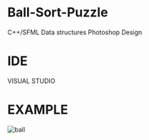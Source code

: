# Ball-Sort-Puzzle
C++/SFML
Data structures 
Photoshop Design 

# IDE 
VISUAL STUDIO 


# EXAMPLE

![ball](https://user-images.githubusercontent.com/65793555/152453150-a7ed33f0-30d5-4235-a1c1-fccf2e4fe280.PNG)
